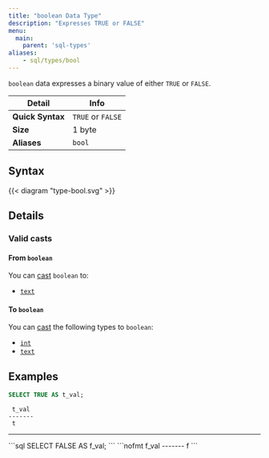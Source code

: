 ```yaml
---
title: "boolean Data Type"
description: "Expresses TRUE or FALSE"
menu:
  main:
    parent: 'sql-types'
aliases:
    - sql/types/bool
---
```


`boolean` data expresses a binary value of either `TRUE` or `FALSE`.

Detail | Info
-------|------
**Quick Syntax** | `TRUE` or `FALSE`
**Size** | 1 byte
**Aliases** | `bool`

## Syntax

{{< diagram "type-bool.svg" >}}

## Details

### Valid casts

#### From `boolean`

You can [cast](../../functions/cast) `boolean` to:

- [`text`](../text)

#### To `boolean`

You can [cast](../../functions/cast) the following types to `boolean`:

- [`int`](../int)
- [`text`](../text)

## Examples

```sql
SELECT TRUE AS t_val;
```
```nofmt
 t_val
-------
 t
```
<hr/>
```sql
SELECT FALSE AS f_val;
```
```nofmt
 f_val
-------
 f
```
